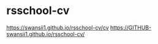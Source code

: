 # rsschool-cv

https://swansii1.github.io/rsschool-cv/cv 
https://GITHUB-swansii1.github.io/rsschool-cv/